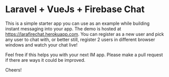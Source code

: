 # Laravel + VueJs + Firebase Chat

This is a simple starter app you can use as an example while building instant messaging into your app. The demo is hosted at https://larafirechat.herokuapp.com. You can register as a new user and pick any user to chat with, or better still, register 2 users in different browser windows and watch your chat live!

Feel free if this helps you with your next IM app. Please make a pull request if there are ways it could be improved. 

Cheers!
